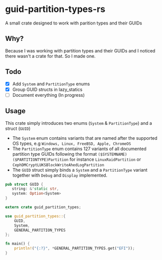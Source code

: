 # guid-partition-types-rs
A small crate designed to work with parition types and their GUIDs

## Why?
Because I was working with partition types and their GUIDs and I noticed there wasn't a crate for that. So I made one.

## Todo
 - [x] Add `System` and `PartitionType` enums
 - [x] Group GUID structs in lazy_statics
 - [ ] Document everything (In progress)

## Usage
This crate simply introduces two enums (`System` & `PartitionType`) and a struct (`GUID`)

 - The `System` enum contains variants that are named after the supported OS types, e.g `Windows, Linux, FreeBSD, Apple, ChromeOS`
 - The `PartitionType` enum contains 127 variants of all documented partition type GUIDs following the format `($SYSTEMNAME)($PARTITIONTYPE)Partition` for instance `LinuxRaidPartition` or `CephDMCryptLUKSBlockWriteAhedLogPartition`
 - The `GUID` struct simply binds a `System` and a `PartitionType` variant together with `Debug` and `Display` implemented.

 ```rust
 pub struct GUID {
    string: &'static str,
    system: Option<System>
}
```

```rust
extern crate guid_partition_types;

use guid_partition_types::{
	GUID,
	System,
	GENERAL_PARTITION_TYPES
};

fn main() {
	println!("{:?}", *GENERAL_PARTITION_TYPES.get("EFI"));
}
```
